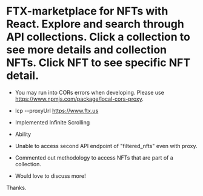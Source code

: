 # FTX-marketplace for NFTs with React. Explore and search through API collections. Click a collection to see more details and collection NFTs. Click NFT to see specific NFT detail.

 - You may run into CORs errors when developing. Please use https://www.npmjs.com/package/local-cors-proxy.
  - lcp --proxyUrl https://www.ftx.us

- Implemented Infinite Scrolling
- Ability 

 - Unable to access second API endpoint of "filtered_nfts" even with proxy.
 - Commented out methodology to access NFTs that are part of a collection.

 - Would love to discuss more!
 
 Thanks.
